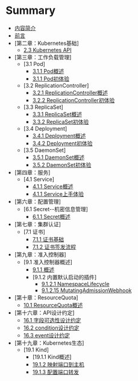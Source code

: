 # Summary
* [内容简介](INTRODUCTION.md)
* [前言](FOREWORD.md)
* [第二章：Kubernetes基础]
    * [2.3 Kubernetes API](chapter02/2.3-kubernetes_API.md)
* [第三章：工作负载管理]
    * [3.1 Pod]
        * [3.1.1 Pod概述](chapter03/1.1-pod_overview.md)
        * [3.1.1 Pod初体验](chapter03/1.2-pod_quick_start.md)
    * [3.2 ReplicationController]
        * [3.2.1 ReplicationController概述](chapter03/2.1-replicationcontroller_overview.md)
        * [3.2.2 ReplicationController初体验](chapter03/2.2-replicationcontroller_quick_start.md)
    * [3.3 ReplicaSet]
        * [3.3.1 ReplicaSet概述](chapter03/3.1-replicaset_overview.md)
        * [3.3.2 ReplicaSet初体验](chapter03/3.2-replicaset_quick_start.md)
    * [3.4 Deployment]
        * [3.4.1 Deployment概述](chapter03/4.1-deployment_overview.md)
        * [3.4.2 Deployment初体验](chapter03/4.2-deployment_quickstart.md)
    * [3.5 DaemonSet]
        * [3.5.1 DaemonSet概述](chapter03/5.1-daemonset_overview.md)
        * [3.5.2 DaemonSet初体验](chapter03/5.2-daemonset_quickstart.md)
* [第四章：服务]
    * [4.1 Service]
        * [4.1.1 Service概述](chapter04/1.1-service_overview.md)
        * [4.1.1 Service上手体验](chapter04/1.2-service_quickstart.md)
* [第六章：配置管理]
    * [6.1 Secret--机密信息管理]
        * [6.1.1 Secret概述](chapter06/1.1-secret_overview.md)
* [第七章：集群认证]
    * [7.1 证书]
        * [7.1.1 证书基础](chapter07/1.1-certificate.md)
        * [7.1.2 证书签发流程](chapter07/1.2-certificate-sign.md)
* [第九章：准入控制器]
    * [9.1 准入控制器概述]
        * [9.1.1 概述](chapter09/1.1-admissioncontroller_overview.md)
        * [9.1.2 内置默认启动的插件]
            * [9.1.2.1 NamespaceLifecycle](chapter09/1.2.1-admissioncontroller_namespacelifecycle.md)
            * [9.1.2.15 MutatingAdmissionWebhook](chapter09/1.2.15-admissioncontroller_mutatingadmissionwebhook.md)
* [第十章：ResourceQuota]
    * [10.1 ResourceQuota概述](chapter10/1.1-resourcequota_overview.md)
* [第十六章：API设计约定]
    * [16.1 字段可选性设计约定](chapter16/1.1-api_convention_optional_vs_required.md)
    * [16.2 condition设计约定](chapter16/1.2-api_convention_condition.md)
    * [16.3 event设计约定](chapter16/1.3-api_convention_event.md)
* [第十九章：Kubernetes生态]
    * [19.1 Kind]
        * [19.1.1 Kind概述]
        * [19.1.2 映射端口到主机](chapter19/1.2-mapping-ports-to-host.md)
        * [19.1.3 配置端口转发](chapter19/1.3-port-forward.md)
    